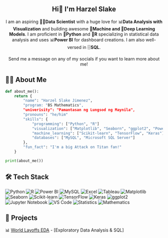 <div align="center">

## Hi👋 I'm Harzel Slake

I am an aspiring 👨‍💻**Data Scientist** with a huge love for 📊**Data Analysis with Visualization** and building awesome 🤖**Machine and 🧠Deep Learning Models**. I am proficient in 🐍**Python** and 📘**R** specializing in statistical data analysis and uses 📊**Power BI** for dashboard creations. I am also well-versed in 🗄️**SQL**.

Send me a message on any of my socials if you want to learn more about me!

</div>


## 👩‍🔬 About Me

```python
def about_me():
    return {
        "name": "Harzel Slake Jimenez",
        "program: "BS Mathematics",
        "univerisity": "Pamantasan ng Lungsod ng Maynila",
        "pronouns": "he/him"
        "skills": {
            "programming": ["Python", "R"]
            "visualization": ["Matplotlib", "Seaborn", "ggplot2", "Power BI"],
            "machine_learning": ["Scikit-learn", "TensorFlow", "Keras"]
            "databases": ["MySQL", "Microsoft SQL Server"]
        },
        "fun_fact": "I'm a big Attack on Titan fan!"
    }

print(about_me())

```

## 🛠️ Tech Stack  
![Python](https://img.shields.io/badge/Python-3776AB?style=for-the-badge&logo=python&logoColor=white)  ![R](https://img.shields.io/badge/R-276DC3?style=for-the-badge&logo=r&logoColor=white)  ![Power BI](https://img.shields.io/badge/PowerBI-F2C811?style=for-the-badge&logo=powerbi&logoColor=black)  ![MySQL](https://img.shields.io/badge/MySQL-4479A1?style=for-the-badge&logo=mysql&logoColor=white) ![Excel](https://img.shields.io/badge/Excel-217346?style=for-the-badge&logo=microsoft-excel&logoColor=white) ![Tableau](https://img.shields.io/badge/Tableau-E97627?style=for-the-badge&logo=tableau&logoColor=white) ![Matplotlib](https://img.shields.io/badge/Matplotlib-013243?style=for-the-badge&logo=plotly&logoColor=white)  ![Seaborn](https://img.shields.io/badge/Seaborn-0099CC?style=for-the-badge&logo=python&logoColor=white)  ![Scikit-learn](https://img.shields.io/badge/Scikit--Learn-F7931E?style=for-the-badge&logo=scikit-learn&logoColor=white)  ![TensorFlow](https://img.shields.io/badge/TensorFlow-FF6F00?style=for-the-badge&logo=tensorflow&logoColor=white)  ![Keras](https://img.shields.io/badge/Keras-D00000?style=for-the-badge&logo=keras&logoColor=white)  ![ggplot2](https://img.shields.io/badge/ggplot2-AB47BC?style=for-the-badge&logo=r&logoColor=white)  ![Jupyter Notebook](https://img.shields.io/badge/Jupyter-F37626?style=for-the-badge&logo=jupyter&logoColor=white) ![VS Code](https://img.shields.io/badge/VS%20Code-007ACC?style=for-the-badge&logo=visual-studio-code&logoColor=white)  ![Statistics](https://img.shields.io/badge/Statistics-4CAF50?style=for-the-badge&logo=readthedocs&logoColor=white) ![Mathematics](https://img.shields.io/badge/Mathematics-1976D2?style=for-the-badge&logo=apachespark&logoColor=white)

## 🚀 Projects
 📊 [World Layoffs EDA](https://github.com/HarzelSlake/sql-world-layoffs-data-analysis-project) - [Exploratory Data Analysis & SQL]

 

